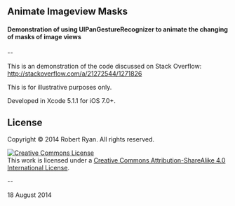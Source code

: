 ## Animate Imageview Masks

#### Demonstration of using UIPanGestureRecognizer to animate the changing of masks of image views

--

This is an demonstration of the code discussed on Stack Overflow: http://stackoverflow.com/a/21272544/1271826

This is for illustrative purposes only.

Developed in Xcode 5.1.1 for iOS 7.0+.

## License

Copyright &copy; 2014 Robert Ryan. All rights reserved.

<a rel="license" href="http://creativecommons.org/licenses/by-sa/4.0/"><img alt="Creative Commons License" style="border-width:0" src="http://i.creativecommons.org/l/by-sa/4.0/88x31.png" /></a><br />This work is licensed under a <a rel="license" href="http://creativecommons.org/licenses/by-sa/4.0/">Creative Commons Attribution-ShareAlike 4.0 International License</a>.

--

18 August 2014